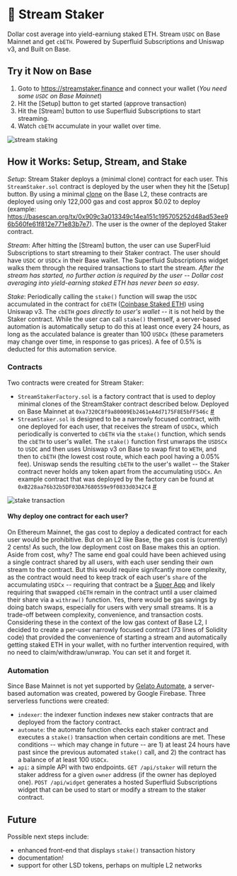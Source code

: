 # 🌊 Stream Staker

Dollar cost average into yield-earniung staked ETH. Stream `USDC` on Base Mainnet and get `cbETH`. Powered by Superfluid Subscriptions and Uniswap v3, and Built on Base.

## Try it Now on Base

1. Goto to https://streamstaker.finance and connect your wallet (_You need some `USDC` on Base Mainnet_)
2. Hit the [Setup] button to get started (approve transaction)
3. Hit the [Stream] button to use Superfluid Subscriptions to start streaming.
4. Watch `cbETH` accumulate in your wallet over time.

![stream staking](https://streamstaker.finance/images/stream-staking.png)

## How it Works: Setup, Stream, and Stake

*Setup*: Stream Staker deploys a (minimal clone) contract for each user. This `StreamStaker.sol` contract is deployed by the user when they hit the [Setup] button. By using a minimal [clone](https://docs.openzeppelin.com/contracts/4.x/api/proxy#Clones) on the Base L2, these contracts are deployed using only 122,000 gas and cost approx $0.02 to deploy (example: https://basescan.org/tx/0x909c3a013349c14ea151c195705252d48ad53ee96b560fe61f812e771e83b7e7). The user is the owner of the deployed Staker contract.

*Stream*: After hitting the [Stream] button, the user can use SuperFluid Subscriptions to start streaming to their Staker contract. The user should have `USDC` or `USDCx` in their Base wallet. The Superfluid Subscriptions widget walks them through the required transactions to start the stream. _After the stream has started, no further action is required by the user -- Dollar cost averaging into yield-earning staked ETH has never been so easy_.

*Stake*: Periodically calling the `stake()` function will swap the `USDC` accumulated in the contract for `cbETH` ([Coinbase Staked ETH](https://www.coinbase.com/cbeth)) using Uniswap v3. The `cbETH` _goes directly to user's wallet_ -- it is not held by the Staker contract. While the user can call `stake()` themself, a server-based automation is automatically setup to do this at least once every 24 hours, as long as the acculated balance is greater than 100 `USDCx` (these parameters may change over time, in response to gas prices). A fee of 0.5% is deducted for this automation service.

### Contracts

Two contracts were created for Stream Staker:

- `StreamStakerFactory.sol` is a factory contract that is used to deploy minimal clones of the StreamStaker contract described below. Deployed on Base Mainnet at `0xa7320C8f9a80009Eb2461eA4d7175F8E5bFF546c` [#](https://basescan.org/address/0xa7320c8f9a80009eb2461ea4d7175f8e5bff546c)
- `StreamStaker.sol` is designed to be a narrowly focused contract, with one deployed for each user, that receives the stream of `USDCx`, which periodically is converted to `cbETH` via the `stake()` function, which sends the `cbETH` to user's wallet. The `stake()` function first unwraps the `USDSCx` to `USDC` and then uses Uniswap v3 on Base to swap first to `WETH`, and then to `cbETH` (the lowest cost route, which each pool having a 0.05% fee). Uniswap sends the resulting `cbETH` to the user's wallet -- the Staker contract never holds any token apart from the accumulating `USDCx`. An example contract that was deployed by the factory can be found at `0xB228aa76b32b5DF03DA7680559e9f0833d0342C4` [#](https://basescan.org/address/0xb228aa76b32b5df03da7680559e9f0833d0342c4)

![stake transaction](https://streamstaker.finance/images/stake-txn.png)

#### Why deploy one contract for each user?

On Ethereum Mainnet, the gas cost to deploy a dedicated contract for each user would be prohibitive. But on an L2 like Base, the gas cost is (currently) 2 cents! As such, the low deployment cost on Base makes this an option. Aside from cost, why? The same end goal could have been achieved using a single contract shared by all users, with each user sending their own stream to the contract. But this would require signifcantly more complexity, as the contract would need to keep track of each user's `share` of the accumulating `USDCx` -- requiring that contract be a [Super App](https://docs.superfluid.finance/superfluid/developers/super-apps) and likely requiring that swapped `cbETH` remain in the contract until a user claimed their share via a `withraw()` function. Yes, there would be gas savings by doing batch swaps, especially for users with very small streams. It is a trade-off between complexity, convenience, and transaction costs. Considering these in the context of the low gas context of Base L2, I decided to create a per-user narrowly focused contract (73 lines of Solidity code) that provided the convenience of starting a stream and automatically getting staked ETH in your wallet, with no further intervention required, with no need to claim/withdraw/unwrap. You can set it and forget it.

### Automation

Since Base Mainnet is not yet supported by [Gelato Automate](https://docs.gelato.network/developer-services/automate), a server-based automation was created, powered by Google Firebase. Three serverless functions were created:

- `indexer`: the indexer function indexes new staker contracts that are deployed from the factory contract.
- `automate`: the automate function checks each staker contract and executes a `stake()` transaction when certain conditions are met. These conditions -- which may change in future -- are 1) at least 24 hours have past since the previous automated `stake()` call, and 2) the contract has a balance of at least 100 `USDCx`. 
- `api`: a simple API with two endpoints. `GET /api/staker` will return the staker address for a given `owner` address (if the owner has deployed one). `POST /api/widget` generates a hosted Superfluid Subscriptions widget that can be used to start or modify a stream to the staker contract.

## Future

Possible next steps include:
- enhanced front-end that displays `stake()` transaction history
- documentation!
- support for other LSD tokens, perhaps on multiple L2 networks




